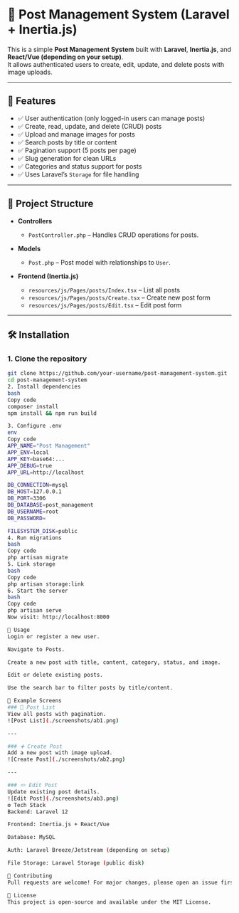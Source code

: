 # 📌 Post Management System (Laravel + Inertia.js)

This is a simple **Post Management System** built with **Laravel**, **Inertia.js**, and **React/Vue (depending on your setup)**.  
It allows authenticated users to create, edit, update, and delete posts with image uploads.  

---

## 🚀 Features

- ✅ User authentication (only logged-in users can manage posts)  
- ✅ Create, read, update, and delete (CRUD) posts  
- ✅ Upload and manage images for posts  
- ✅ Search posts by title or content  
- ✅ Pagination support (5 posts per page)  
- ✅ Slug generation for clean URLs  
- ✅ Categories and status support for posts  
- ✅ Uses Laravel’s `Storage` for file handling  

---

## 📂 Project Structure

- **Controllers**  
  - `PostController.php` – Handles CRUD operations for posts.  

- **Models**  
  - `Post.php` – Post model with relationships to `User`.  

- **Frontend (Inertia.js)**  
  - `resources/js/Pages/posts/Index.tsx` – List all posts  
  - `resources/js/Pages/posts/Create.tsx` – Create new post form  
  - `resources/js/Pages/posts/Edit.tsx` – Edit post form  

---

## 🛠️ Installation

### 1. Clone the repository
```bash
git clone https://github.com/your-username/post-management-system.git
cd post-management-system
2. Install dependencies
bash
Copy code
composer install
npm install && npm run build

3. Configure .env
env
Copy code
APP_NAME="Post Management"
APP_ENV=local
APP_KEY=base64:...
APP_DEBUG=true
APP_URL=http://localhost

DB_CONNECTION=mysql
DB_HOST=127.0.0.1
DB_PORT=3306
DB_DATABASE=post_management
DB_USERNAME=root
DB_PASSWORD=

FILESYSTEM_DISK=public
4. Run migrations
bash
Copy code
php artisan migrate
5. Link storage
bash
Copy code
php artisan storage:link
6. Start the server
bash
Copy code
php artisan serve
Now visit: http://localhost:8000

📝 Usage
Login or register a new user.

Navigate to Posts.

Create a new post with title, content, category, status, and image.

Edit or delete existing posts.

Use the search bar to filter posts by title/content.

📸 Example Screens
### 📝 Post List
View all posts with pagination.  
![Post List](./screenshots/ab1.png)

---

### ➕ Create Post
Add a new post with image upload.  
![Create Post](./screenshots/ab2.png)

---

### ✏️ Edit Post
Update existing post details.  
![Edit Post](./screenshots/ab3.png)
⚙️ Tech Stack
Backend: Laravel 12

Frontend: Inertia.js + React/Vue

Database: MySQL

Auth: Laravel Breeze/Jetstream (depending on setup)

File Storage: Laravel Storage (public disk)

🤝 Contributing
Pull requests are welcome! For major changes, please open an issue first to discuss what you’d like to change.

📄 License
This project is open-source and available under the MIT License.


